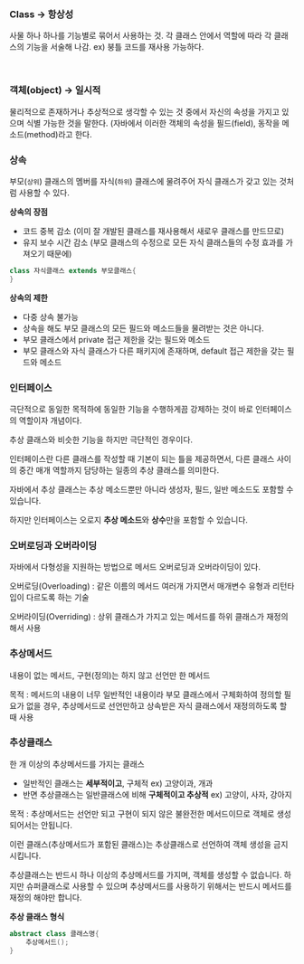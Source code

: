 ### Class → 항상성

사물 하나 하나를 기능별로 묶어서 사용하는 것. 각 클래스 안에서 역할에 따라 각 클래스의 기능을 서술해 나감. ex) 붕틀 코드를 재사용 가능하다.

<br> 

### 객체(object) → 일시적

물리적으로 존재하거나 추상적으로 생각할 수 있는 것 중에서 자신의 속성을 가지고 있으며 식별 가능한 것을 말한다. (자바에서 이러한 객체의 속성을 필드(field), 동작을 메소드(method)라고 한다.
<br> 

### 상속

부모(`상위`) 클래스의 멤버를 자식(`하위`) 클래스에 물려주어 자식 클래스가 갖고 있는 것처럼 사용할 수 있다.

**상속의 장점**

- 코드 중복 감소 (이미 잘 개발된 클래스를 재사용해서 새로우 클래스를 만드므로)
- 유지 보수 시간 감소 (부모 클래스의 수정으로 모든 자식 클래스들의 수정 효과를 가져오기 때문에)

```java
class 자식클래스 extends 부모클래스{
}
```

**상속의 제한**

- 다중 상속 불가능
- 상속을 해도 부모 클래스의 모든 필드와 메소드들을 물려받는 것은 아니다.
- 부모 클래스에서 private 접근 제한을 갖는 필드와 메소드
- 부모 클래스와 자식 클래스가 다른 패키지에 존재하며, default 접근 제한을 갖는 필드와 메소드

### 인터페이스

극단적으로 동일한 목적하에 동일한 기능을 수행하게끔 강제하는 것이 바로 인터페이스의 역할이자 개념이다. 

추상 클래스와 비슷한 기능을 하지만 극단적인 경우이다.

인터페이스란 다른 클래스를 작성할 때 기본이 되는 틀을 제공하면서, 다른 클래스 사이의 중간 매개 역할까지 담당하는 일종의 추상 클래스를 의미한다.

자바에서 추상 클래스는 추상 메소드뿐만 아니라 생성자, 필드, 일반 메소드도 포함할 수 있습니다.

하지만 인터페이스는 오로지 **추상 메소드**와 **상수**만을 포함할 수 있습니다.

### 오버로딩과 오버라이딩

자바에서 다형성을 지원하는 방법으로 메서드 오버로딩과 오버라이딩이 있다.

오버로딩(Overloading) : 같은 이름의 메서드 여러개 가지면서 매개변수 유형과 리턴타입이 다르도록 하는 기술

오버라이딩(Overriding) : 상위 클래스가 가지고 있는 메서드를 하위 클래스가 재정의해서 사용

### 추상메서드

내용이 없는 메서드, 구현(정의)는 하지 않고 선언만 한 메서드

목적 : 메서드의 내용이 너무 일반적인 내용이라 부모 클래스에서 구체화하여 정의할 필요가 없을 경우, 추상메서드로 선언만하고 상속받은 자식 클래스에서 재정의하도록 할 때 사용

### 추상클래스

한 개 이상의 추상메서드를 가지는 클래스

- 일반적인 클래스는 **세부적이고**, 구체적 ex) 고양이과, 개과
- 반면 추상클래스는 일반클래스에 비해 **구체적이고 추상적** ex) 고양이, 사자, 강아지

목적 : 추상메서드는 선언만 되고 구현이 되지 않은 불완전한 메서드이므로 객체로 생성되어서는 안됩니다.

이런 클래스(추상메서드가 포함된 클래스)는 추상클래스로 선언하여 객체 생성을 금지시킵니다.

추상클래스는 반드시 하나 이상의 추상메서드를 가지며, 객체를 생성할 수 없습니다. 하지만 슈퍼클래스로 사용할 수 있으며 추상메서드를 사용하기 위해서는 반드시 메서드를 재정의 해야만 합니다.

**추상 클래스 형식**

```java
abstract class 클래스명{
	추상메서드();
}
```
